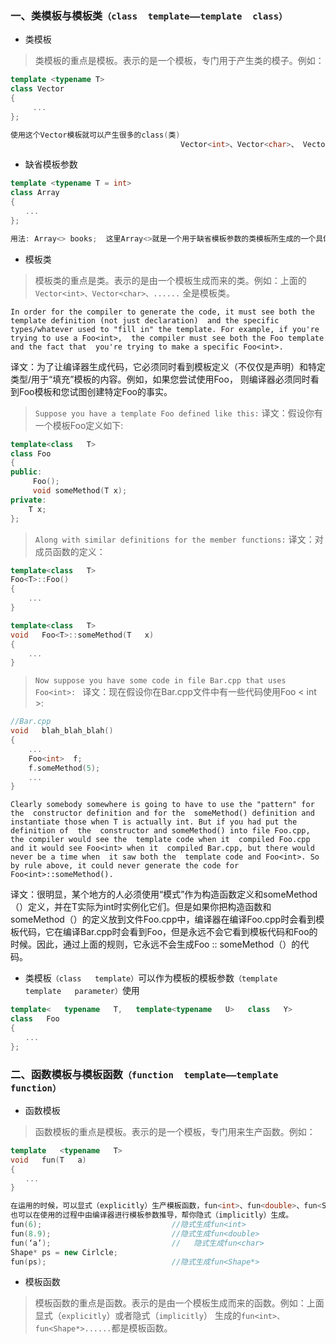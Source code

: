 ### 一、类模板与模板类`（class  template——template  class）`
* 类模板
>类模板的重点是模板。表示的是一个模板，专门用于产生类的模子。例如：  
```cpp
template <typename T>
class Vector
{
     ...
};

使用这个Vector模板就可以产生很多的class(类)
                                      Vector<int>、Vector<char>、 Vector<   Vector<int>  >、Vector<Shape*>......
```

* 缺省模板参数
```cpp
template <typename T = int>
class Array
{
　　...
};

用法: Array<> books;  这里Array<>就是一个用于缺省模板参数的类模板所生成的一个具体类。    
```
* 模板类

>模板类的重点是类。表示的是由一个模板生成而来的类。例如：上面的`Vector<int>、Vector<char>、......` 全是模板类。

`In order for the compiler to generate the code, it must see both the  template definition (not just declaration) 
and the specific types/whatever used to "fill in" the template. For example, if you're trying to use a Foo<int>, 
the compiler must see both the Foo template and the fact that  you're trying to make a specific Foo<int>.`

译文：为了让编译器生成代码，它必须同时看到模板定义（不仅仅是声明）和特定类型/用于“填充”模板的内容。例如，如果您尝试使用Foo，
则编译器必须同时看到Foo模板和您试图创建特定Foo的事实。
    
>`Suppose you have a template Foo defined like this:`        译文：假设你有一个模板Foo定义如下:
```cpp
template<class   T>
class Foo 
{
public:
     Foo();
     void someMethod(T x);
private:
    T x;
};
```
>`Along with similar definitions for the member functions:`   译文：对成员函数的定义：
```cpp
template<class   T>
Foo<T>::Foo()
{
    ...
}

template<class   T>
void   Foo<T>::someMethod(T   x)
{
    ...
}
```
>`Now suppose you have some code in file Bar.cpp that uses Foo<int>: `
译文：现在假设你在Bar.cpp文件中有一些代码使用Foo < int >:
```cpp
//Bar.cpp  
void   blah_blah_blah()  
{  
    ...  
    Foo<int>  f;  
    f.someMethod(5);  
    ...  
}

```
`Clearly somebody somewhere is going to have to use the "pattern" for the  constructor definition and for the 
someMethod() definition and instantiate those when T is actually int. But if you had put the definition of 
the  constructor and someMethod() into file Foo.cpp, the compiler would see the  template code when it 
compiled Foo.cpp and it would see Foo<int> when it  compiled Bar.cpp, but there would never be a time when 
it saw both the  template code and Foo<int>. So by rule above, it could never generate the code for 
Foo<int>::someMethod().`

译文：很明显，某个地方的人必须使用“模式”作为构造函数定义和someMethod（）定义，并在T实际为int时实例化它们。但是如果你把构造函数和someMethod（）的定义放到文件Foo.cpp中，编译器在编译Foo.cpp时会看到模板代码，它在编译Bar.cpp时会看到Foo，但是永远不会它看到模板代码和Foo的时候。因此，通过上面的规则，它永远不会生成Foo :: someMethod（）的代码。

* 类模板`（class   template）`可以作为模板的模板参数`（template   template   parameter）`使用
```cpp
template<   typename   T,   template<typename   U>   class   Y>  
class   Foo  
{  
　　...
};  
```

### 二、函数模板与模板函数`（function  template——template   function）` 
* 函数模板

>函数模板的重点是模板。表示的是一个模板，专门用来生产函数。例如：
```cpp
template   <typename   T>  
void   fun(T   a)  
{  
　　...
}

在运用的时候，可以显式（explicitly）生产模板函数，fun<int>、fun<double>、fun<Shape*>......。  
也可以在使用的过程中由编译器进行模板参数推导，帮你隐式（implicitly）生成。  
fun(6);                             //隐式生成fun<int>  
fun(8.9);                           //隐式生成fun<double>  
fun(‘a’);                           //   隐式生成fun<char>  
Shape* ps = new Cirlcle;  
fun(ps);                            //隐式生成fun<Shape*>  
```
* 模板函数

>模板函数的重点是函数。表示的是由一个模板生成而来的函数。例如：上面显式（`explicitly`）或者隐式（`implicitly`）
生成的`fun<int>、fun<Shape*>......`都是模板函数。

